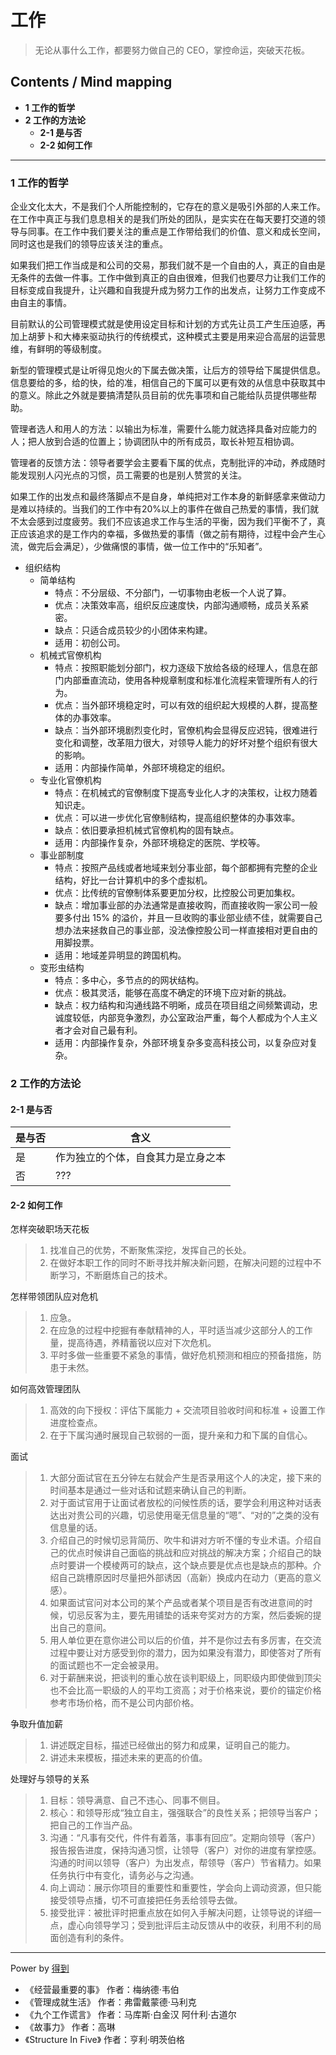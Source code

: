 # 工作
> 无论从事什么工作，都要努力做自己的 CEO，掌控命运，突破天花板。

## Contents / Mind mapping
- **1 工作的哲学**
- **2 工作的方法论**
  - **2-1 是与否**
  - **2-2 如何工作**

---

### 1 工作的哲学

企业文化太大，不是我们个人所能控制的，它存在的意义是吸引外部的人来工作。在工作中真正与我们息息相关的是我们所处的团队，是实实在在每天要打交道的领导与同事。在工作中我们要关注的重点是工作带给我们的价值、意义和成长空间，同时这也是我们的领导应该关注的重点。

如果我们把工作当成是和公司的交易，那我们就不是一个自由的人，真正的自由是无条件的去做一件事。工作中做到真正的自由很难，但我们也要尽力让我们工作的目标变成自我提升，让兴趣和自我提升成为努力工作的出发点，让努力工作变成不由自主的事情。

目前默认的公司管理模式就是使用设定目标和计划的方式先让员工产生压迫感，再加上胡萝卜和大棒来驱动执行的传统模式，这种模式主要是用来迎合高层的运营思维，有鲜明的等级制度。

新型的管理模式是让听得见炮火的下属去做决策，让后方的领导给下属提供信息。信息要给的多，给的快，给的准，相信自己的下属可以更有效的从信息中获取其中的意义。除此之外就是要搞清楚队员目前的优先事项和自己能给队员提供哪些帮助。

管理者选人和用人的方法：以输出为标准，需要什么能力就选择具备对应能力的人；把人放到合适的位置上；协调团队中的所有成员，取长补短互相协调。

管理者的反馈方法：领导者要学会主要看下属的优点，克制批评的冲动，养成随时能发现别人闪光点的习惯，员工需要的也是别人赞赏的关注。

如果工作的出发点和最终落脚点不是自身，单纯把对工作本身的新鲜感拿来做动力是难以持续的。当我们的工作中有20%以上的事件在做自己热爱的事情，我们就不太会感到过度疲劳。我们不应该追求工作与生活的平衡，因为我们平衡不了，真正应该追求的是工作内的幸福，多做热爱的事情（做之前有期待，过程中会产生心流，做完后会满足），少做痛恨的事情，做一位工作中的“乐知者”。

- 组织结构
  - 简单结构
    - 特点：不分层级、不分部门，一切事物由老板一个人说了算。
    - 优点：决策效率高，组织反应速度快，内部沟通顺畅，成员关系紧密。
    - 缺点：只适合成员较少的小团体来构建。
    - 适用：初创公司。
  - 机械式官僚机构
    - 特点：按照职能划分部门，权力逐级下放给各级的经理人，信息在部门内部垂直流动，使用各种规章制度和标准化流程来管理所有人的行为。
    - 优点：当外部环境稳定时，可以有效的组织起大规模的人群，提高整体的办事效率。
    - 缺点：当外部环境剧烈变化时，官僚机构会显得反应迟钝，很难进行变化和调整，改革阻力很大，对领导人能力的好坏对整个组织有很大的影响。
    - 适用：内部操作简单，外部环境稳定的组织。
  - 专业化官僚机构
    - 特点：在机械式的官僚制度下提高专业化人才的决策权，让权力随着知识走。
    - 优点：可以进一步优化官僚制结构，提高组织整体的办事效率。
    - 缺点：依旧要承担机械式官僚机构的固有缺点。
    - 适用：内部操作复杂，外部环境稳定的医院、学校等。
  - 事业部制度
    - 特点：按照产品线或者地域来划分事业部，每个部都拥有完整的企业结构，好比一台计算机中的多个虚拟机。
    - 优点：比传统的官僚制体系要更加分权，比控股公司更加集权。
    - 缺点：增加事业部的办法通常是直接收购，而直接收购一家公司一般要多付出 15% 的溢价，并且一旦收购的事业部业绩不佳，就需要自己想办法来拯救自己的事业部，没法像控股公司一样直接相对更自由的用脚投票。
    - 适用：地域差异明显的跨国机构。
  - 变形虫结构
    - 特点：多中心，多节点的的网状结构。
    - 优点：极其灵活，能够在高度不确定的环境下应对新的挑战。
    - 缺点：权力结构和沟通线路不明晰，成员在项目组之间频繁调动，忠诚度较低，内部竞争激烈，办公室政治严重，每个人都成为个人主义者才会对自己最有利。
    - 适用：内部操作复杂，外部环境复杂多变高科技公司，以复杂应对复杂。



### 2 工作的方法论

#### 2-1 是与否

|是与否|含义|
|  --  | -- |
|是|作为独立的个体，自食其力是立身之本|
|否|???|

#### 2-2 如何工作

怎样突破职场天花板
> 1. 找准自己的优势，不断聚焦深挖，发挥自己的长处。
> 2. 在做好本职工作的同时不断寻找并解决新问题，在解决问题的过程中不断学习，不断磨炼自己的技术。

怎样带领团队应对危机
> 1. 应急。
> 2. 在应急的过程中挖掘有奉献精神的人，平时适当减少这部分人的工作量，提高待遇，养精蓄锐以应对下次危机。
> 3. 平时多做一些重要不紧急的事情，做好危机预测和相应的预备措施，防患于未然。

如何高效管理团队
> 1. 高效的向下授权：评估下属能力 + 交流项目验收时间和标准 + 设置工作进度检查点。
> 2. 在于下属沟通时展现自己软弱的一面，提升亲和力和下属的自信心。

面试
> 1. 大部分面试官在五分钟左右就会产生是否录用这个人的决定，接下来的时间基本是通过一些对话和试题来确认自己的判断。
> 2. 对于面试官用于让面试者放松的问候性质的话，要学会利用这种对话表达出对贵公司的兴趣，切忌使用毫无信息量的“嗯”、“对的”之类的没有信息量的话。
> 3. 介绍自己的时候切忌背简历、吹牛和讲对方听不懂的专业术语。介绍自己的优点时候讲自己面临的挑战和应对挑战的解决方案；介绍自己的缺点时要讲一个模棱两可的缺点，这个缺点要是优点也是缺点的那种。介绍自己跳槽原因时尽量把外部诱因（高新）换成内在动力（更高的意义感）。
> 4. 如果面试官问对本公司的某个产品或者某个项目是否有改进意间的时候，切忌反客为主，要先用铺垫的话来夸奖对方的方案，然后委婉的提出自己的意间。
> 5. 用人单位更在意你进公司以后的价值，并不是你过去有多厉害，在交流过程中要让对方感受到你的潜力，因为如果没有潜力，即使答对了所有的面试题也不一定会被录用。
> 6. 对于薪酬来说，把谈判的重心放在谈判职级上，同职级内即使做到顶尖也不会比高一职级的人的平均工资高；对于价格来说，要价的锚定价格参考市场价格，而不是公司内部价格。

争取升值加薪
> 1. 讲述既定目标，描述已经做出的努力和成果，证明自己的能力。
> 2. 讲述未来模板，描述未来的更高的价值。

处理好与领导的关系
> 1. 目标：领导满意、自己不违心、同事不侧目。
> 2. 核心：和领导形成“独立自主，强强联合”的良性关系；把领导当客户；把自己的工作当产品。
> 3. 沟通：“凡事有交代，件件有着落，事事有回应”。定期向领导（客户）报告报告进度，保持沟通习惯，让领导（客户）对你的进度有掌控感。沟通的时间以领导（客户）为出发点，帮领导（客户）节省精力。如果任务执行中有变化，请务必与之沟通。
> 4. 向上调动：展示你项目的重要性和重要性，学会向上调动资源，但只能接受领导点播，切不可直接把任务丢给领导去做。
> 5. 接受批评：被批评时把重点放在如何入手解决问题，让领导说的详细一点，虚心向领导学习；受到批评后主动反馈从中的收获，利用不利的局面创造有利的条件。



---
Power by [得到](https://www.igetget.com)
- 《经营最重要的事》 作者：梅纳德·韦伯
- 《管理成就生活》 作者：弗雷戴蒙德·马利克
- 《九个工作谎言》 作者：马库斯·白金汉 阿什利·古道尔
- 《故事力》 作者：高琳
- 《Structure In Five》 作者：亨利·明茨伯格
